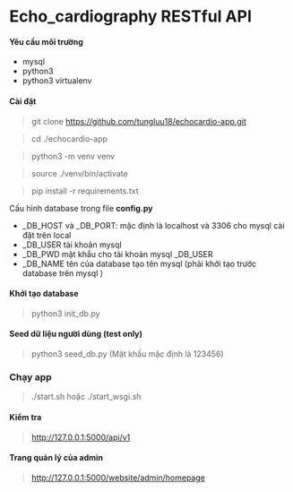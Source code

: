 # Echo_cardiography RESTful API

#### Yêu cầu môi trường
* mysql
* python3
* python3 virtualenv
#### Cài đặt

> git clone https://github.com/tungluu18/echocardio-app.git

> cd ./echocardio-app

> python3 -m venv venv

> source ./venv/bin/activate

> pip install -r requirements.txt

Cấu hình database trong file **config.py**
* _DB_HOST và _DB_PORT: mặc định là localhost và 3306 cho mysql cài đặt trên local
* _DB_USER tài khoản mysql
* _DB_PWD mật khẩu cho tài khoản mysql _DB_USER
* _DB_NAME tên của database tạo tên mysql (phải khởi tạo trước database trên mysql )

#### Khởi tạo database
> python3 init_db.py

#### Seed dữ liệu người dùng (test only)
> python3 seed_db.py
(Mật khẩu mặc định là 123456)

### Chạy app
> ./start.sh
hoặc
>./start_wsgi.sh

#### Kiểm tra
> http://127.0.0.1:5000/api/v1

#### Trang quản lý của admin
> http://127.0.0.1:5000/website/admin/homepage

